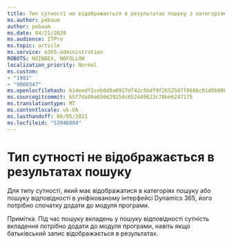```yaml
---
title: Тип сутності не відображається в результатах пошуку з категоріями або відповідністю в уніфікованому інтерфейсі Dynamics 365
ms.author: pebaum
author: pebaum
ms.date: 04/21/2020
ms.audience: ITPro
ms.topic: article
ms.service: o365-administration
ROBOTS: NOINDEX, NOFOLLOW
localization_priority: Normal
ms.custom:
- "1981"
- "9000347"
ms.openlocfilehash: b14eedf2ceb0d8a0927df42c5bdf9f2652507f8686c01d0b90b6479ee2e4f062
ms.sourcegitcommit: b5f7da89a650d2915dc652449623c78be6247175
ms.translationtype: MT
ms.contentlocale: uk-UA
ms.lasthandoff: 08/05/2021
ms.locfileid: "53946804"
---
```

# <a name="entity-type-not-showing-in-search-results"></a>Тип сутності не відображається в результатах пошуку

Для типу сутності, який має відображатися в категоріях пошуку або пошуку відповідності в уніфікованому інтерфейсі Dynamics 365, його потрібно спочатку додати до модуля програми.

Примітка. Під час пошуку вкладень у пошуку відповідності сутність вкладення потрібно додати до модуля програми, навіть якщо батьківський запис відображається в результатах.
